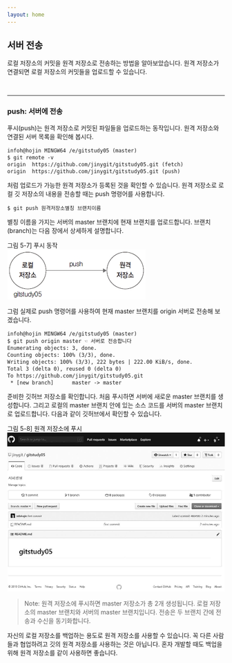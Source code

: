 ```yaml
---
layout: home
---
```

## 서버 전송
로컬 저장소의 커밋을 원격 저장소로 전송하는 방법을 알아보았습니다. 원격 저장소가 연결되면 로컬 저장소의 커밋들을 업로드할 수 있습니다.  

<br>
<hr>

### push: 서버에 전송
푸시(push)는 원격 저장소로 커밋된 파일들을 업로드하는 동작입니다. 원격 저장소와 연결된 서버 목록을 확인해 봅시다.  

```
infoh@hojin MINGW64 /e/gitstudy05 (master)
$ git remote -v
origin  https://github.com/jinygit/gitstudy05.git (fetch)
origin  https://github.com/jinygit/gitstudy05.git (push)

```

처럼 업로드가 가능한 원격 저장소가 등록된 것을 확인할 수 있습니다. 원격 저장소로 로컬 깃 저장소의 내용을 전송할 때는 push 명령어를 사용합니다.  

```
$ git push 원격저장소별칭 브랜치이름
```
 
별칭 이름을 가지는 서버의 master 브랜치에 현재 브랜치를 업로드합니다. 브랜치(branch)는 다음 장에서 상세하게 설명합니다.  

그림 5-7] 푸시 동작  
![](./img/05-7.jpg)

그럼 실제로 push 명령어를 사용하여 현재 master 브랜치를 origin 서버로 전송해 보겠습니다.  

```
infoh@hojin MINGW64 /e/gitstudy05 (master)
$ git push origin master ☜ 서버로 전송합니다
Enumerating objects: 3, done.
Counting objects: 100% (3/3), done.
Writing objects: 100% (3/3), 222 bytes | 222.00 KiB/s, done.
Total 3 (delta 0), reused 0 (delta 0)
To https://github.com/jinygit/gitstudy05.git
 * [new branch]      master -> master
```

준비한 깃허브 저장소를 확인합니다. 처음 푸시하면 서버에 새로운 master 브랜치를 생성합니다. 그리고 로컬의 master 브랜치 안에 있는 소스 코드를 서버의 master 브랜치로 업로드합니다. 다음과 같이 깃허브에서 확인할 수 있습니다.  

그림 5-8] 원격 저장소에 푸시  
![](./img/05-8.jpg)

>Note: 원격 저장소에 푸시하면 master 저장소가 총 2개 생성됩니다. 로컬 저장소의 master 브랜치와 서버의 master 브랜치입니다. 전송은 두 브랜치 간에 전송과 수신을 동기화합니다.  

자신의 로컬 저장소를 백업하는 용도로 원격 저장소를 사용할 수 있습니다. 꼭 다른 사람들과 협업하려고 깃의 원격 저장소를 사용하는 것은 아닙니다. 혼자 개발할 때도 백업을 위해 원격 저장소를 같이 사용하면 좋습니다.  

<br><br>
